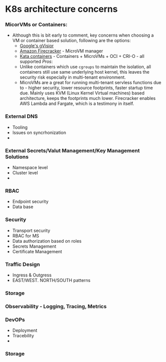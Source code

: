 # K8s architecture concerns

### MicorVMs or Containers:
- Although this is bit early to comment, key concerns when choosing a VM or container based solution, following are the options:
  - [Google's gVisior](https://gvisor.dev/)
  - [Amazon Firecracker](https://firecracker-microvm.github.io/) - MicroVM manager
  - [Kata containers](https://katacontainers.io/) - Containers + MicroVMs + OCI + CRI-O - all supported
*Pros*:
  - Unlike containers which use ```cgroups``` to maintain the isolation, all containers still use same underlying host kernel, this leaves the security risk especially in multi-tenant environment.
  - MicroVMs are a great for running multi-tenant servless functions due to - higher security, lower resource footprints, faster startup time due. Mainly uses KVM (Linux Kernel Virtual machines) based architecture, keeps the footprints much lower. Firecracker enables AWS Lambda and Fargate, which is a testimony in itself.
  
### External DNS
  - Tooling
  - Issues on syncrhonization
  - 
### External Secrets/Valut Management/Key Management Solutions
  - Namespace level
  - Cluster level
  - 
### RBAC
 - Endpoint security
 - Data base
### Security
  - Transport security
  - RBAC for MS
  - Data authorization based on roles
  - Secrets Management
  - Certificate Management
### Traffic Design
  - Ingress & Outgress
  - EAST/WEST. NORTH/SOUTH patterns

### Storage

### Observability - Logging, Tracing, Metrics

### DevOPs
  - Deployment
  - Tracebility
  - 
### Storage
